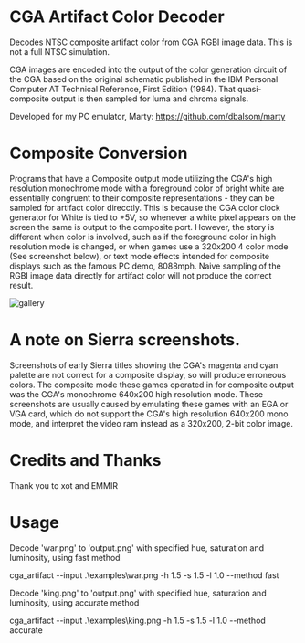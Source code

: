 # CGA Artifact Color Decoder
Decodes NTSC composite artifact color from CGA RGBI image data. This is not a full NTSC simulation.

CGA images are encoded into the output of the color generation circuit of the CGA based on the original schematic published in the IBM Personal Computer AT Technical Reference, First Edition (1984). That quasi-composite output is then sampled for luma and chroma signals.

Developed for my PC emulator, Marty: https://github.com/dbalsom/marty

# Composite Conversion

Programs that have a Composite output mode utilizing the CGA's high resolution monochrome mode with a foreground color of bright white are essentially congruent to their composite representations - they can be sampled for artifact color direcctly. This is because the CGA color clock generator for White is tied to +5V, so whenever a white pixel appears on the screen the same is output to the composite port.  However, the story is different when color is involved, such as if the foreground color in high resolution mode is changed, or when games use a 320x200 4 color mode (See screenshot below), or text mode effects intended for composite displays such as the famous PC demo, 8088mph.  Naive sampling of the RGBI image data directly for artifact color will not produce the correct result.

![gallery](https://user-images.githubusercontent.com/7229541/215890834-3b57ca17-862d-4348-8f99-6e87d7d7895e.png)

# A note on Sierra screenshots.

Screenshots of early Sierra titles showing the CGA's magenta and cyan palette are not correct for a composite display, so will produce erroneous colors. The composite mode these games operated in for composite output was the CGA's monochrome 640x200 high resolution mode. These screenshots are usually caused by emulating these games with an EGA or VGA card, which do not support the CGA's high resolution 640x200 mono mode, and interpret the video ram instead as a 320x200, 2-bit color image. 

# Credits and Thanks
Thank you to xot and EMMIR

# Usage

Decode 'war.png' to 'output.png' with specified hue, saturation and luminosity, using fast method

cga_artifact --input .\examples\war.png -h 1.5 -s 1.5 -l 1.0 --method fast 

Decode 'king.png' to 'output.png' with specified hue, saturation and luminosity, using accurate method

cga_artifact --input .\examples\king.png -h 1.5 -s 1.5 -l 1.0 --method accurate 
